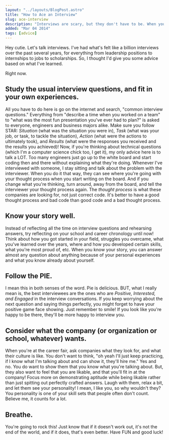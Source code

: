 ```yaml
---
layout: "../layouts/BlogPost.astro"
title: "How to Ace an Interview"
slug: ace-interview
description: "Interviews are scary, but they don't have to be. When you're on the spot, it's best to be prepared. Let's prepare you."
added: "Mar 04 2014"
tags: [advice]
---
```


Hey cutie. Let's talk interviews. I've had what's felt like a billion interviews over the past several years, for everything from leadership positions to internships to jobs to scholarships.
So, I thought I'd give you some advice based on what I've learned.

Right now.

## Study the usual interview questions, and fit in your own experiences.

All you have to do here is go on the internet and search, "common interview questions."
Everything from "describe a time when you worked on a team" to "what was the most fun presentation you've ever had to plan?" is asked to everyone, engineers and business majors alike.
Make sure you follow STAR: _Situation_ (what was the situation you were in), _Task_ (what was your job, or task, to tackle the situation), _Action_ (what were the actions to ultimately took), and _Results_ (what were the responses you received and the results you achieved)!
Now, if you're thinking about technical questions (which I'm a computer science chick too, I get it), my only advice here is to talk a LOT.
Too many engineers just go up to the white board and start coding then and there without explaining what they're doing.
Whenever I've interviewed with someone, I stay sitting and talk about the problem with the interviewer.
When you do it that way, they can see where you're going with your thought process when you start writing on the board.
And if you change what you're thinking, turn around, away from the board, and tell the interviewer your thought process again.
The _thought process_ is what these companies are looking for, not just correct code.
It's better to have a good thought process and bad code than good code and a bad thought process.

## Know your story well.

Instead of reflecting all the time on interview questions and rehearsing answers, try reflecting on your school and career chronology until now!
Think about how you got started in your field, struggles you overcame, what you've learned over the years, where and how you developed certain skills, what you're most proud of, etc.
When you know your story, you can answer almost any question about anything because of your personal experiences and what you know already about yourself.

## Follow the PIE.

I mean this in both senses of the word. Pie is delicious.
BUT, what I really mean is, the best interviewees are the ones who are _Positive, Interested, and Engaged_ in the interview conversations.
If you keep worrying about the next question and saying things perfectly, you might forget to have your positive game face showing.
Just remember to smile! If you look like you're happy to be there, they'll be more happy to interview you.

## Consider what the company (or organization or school, whatever) wants.

When you're at the career fair, ask companies what they look for, and what their culture is like.
You don't want to think, "oh yeah I'll just keep practicing, if I know what I'm talking about and can show it, they'll hire me."
Yes and no. You do want to show them that you know what you're talking about. But, they also want to feel that you are likable, and that you'll fit in at the company!
Focus more on demonstrating aptitude while being likable rather than just spitting out perfectly crafted answers.
Laugh with them, relax a bit, and let them see your personality! I mean, I like you, so why wouldn't they?
You personality is one of your skill sets that people often don't count. Believe me, it counts for a lot.

## Breathe.

You're going to rock this! Just know that if it doesn't work out, it's not the end of the world, and if it does, that's even better. Have FUN and good luck!
